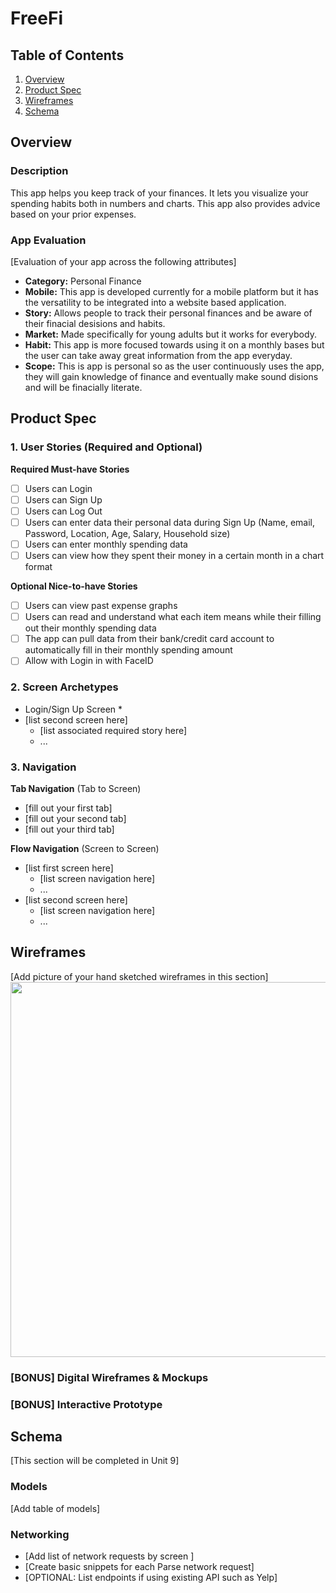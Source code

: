 # FreeFi

## Table of Contents
1. [Overview](#Overview)
1. [Product Spec](#Product-Spec)
1. [Wireframes](#Wireframes)
2. [Schema](#Schema)

## Overview
### Description
This app helps you keep track of your finances. It lets you visualize your spending habits both in numbers and charts. This app also provides advice based on your prior expenses.

### App Evaluation
[Evaluation of your app across the following attributes]
- **Category:** Personal Finance
- **Mobile:** This app is developed currently for a mobile platform but it has the versatility to be integrated into a website based application.
- **Story:** Allows people to track their personal finances and be aware of their finacial desisions and habits.
- **Market:** Made specifically for young adults but it works for everybody.
- **Habit:** This app is more focused towards using it on a monthly bases but the user can take away great information from the app everyday.
- **Scope:** This is app is personal so as the user continuously uses the app, they will gain knowledge of finance and eventually make sound disions and will be finacially literate.

## Product Spec

### 1. User Stories (Required and Optional)

**Required Must-have Stories**
- [ ] Users can Login
- [ ] Users can Sign Up
- [ ] Users can Log Out
- [ ] Users can enter data their personal data during Sign Up (Name, email, Password, Location, Age, Salary, Household size)
- [ ] Users can enter monthly spending data
- [ ] Users can view how they spent their money in a certain month in a chart format

**Optional Nice-to-have Stories**
- [ ] Users can view past expense graphs
- [ ] Users can read and understand what each item means while their filling out their monthly spending data
- [ ] The app can pull data from their bank/credit card account to automatically fill in their monthly spending amount
- [ ] Allow with Login in with FaceID

### 2. Screen Archetypes

* Login/Sign Up Screen
   * 
* [list second screen here]
   * [list associated required story here]
   * ...

### 3. Navigation

**Tab Navigation** (Tab to Screen)

* [fill out your first tab]
* [fill out your second tab]
* [fill out your third tab]

**Flow Navigation** (Screen to Screen)

* [list first screen here]
   * [list screen navigation here]
   * ...
* [list second screen here]
   * [list screen navigation here]
   * ...

## Wireframes
[Add picture of your hand sketched wireframes in this section]
<img src="YOUR_WIREFRAME_IMAGE_URL" width=600>

### [BONUS] Digital Wireframes & Mockups

### [BONUS] Interactive Prototype

## Schema 
[This section will be completed in Unit 9]
### Models
[Add table of models]
### Networking
- [Add list of network requests by screen ]
- [Create basic snippets for each Parse network request]
- [OPTIONAL: List endpoints if using existing API such as Yelp]
